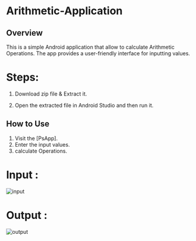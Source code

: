 # Arithmetic-Application

## Overview

This is a simple Android application that allow to calculate Arithmetic Operations. The app provides a user-friendly interface for inputting values.

# Steps:

1. Download zip file & Extract it.

2. Open the extracted file in Android Studio and then run it.

## How to Use

1. Visit the [PsApp].
2. Enter the input values.
3. calculate Operations.

# Input :

![input](https://github.com/VaibhavPaw/Arithmetic-Application/assets/141149071/ec675e4a-2bab-4077-92be-a4fbf5393832)

# Output :

![output](https://github.com/VaibhavPaw/Arithmetic-Application/assets/141149071/3722c900-0613-4447-8ef6-efcdb01c5de6)




